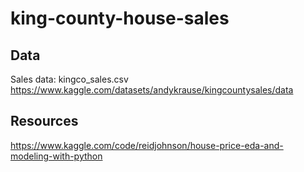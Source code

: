 # king-county-house-sales

## Data
Sales data: kingco_sales.csv
https://www.kaggle.com/datasets/andykrause/kingcountysales/data

## Resources
https://www.kaggle.com/code/reidjohnson/house-price-eda-and-modeling-with-python
